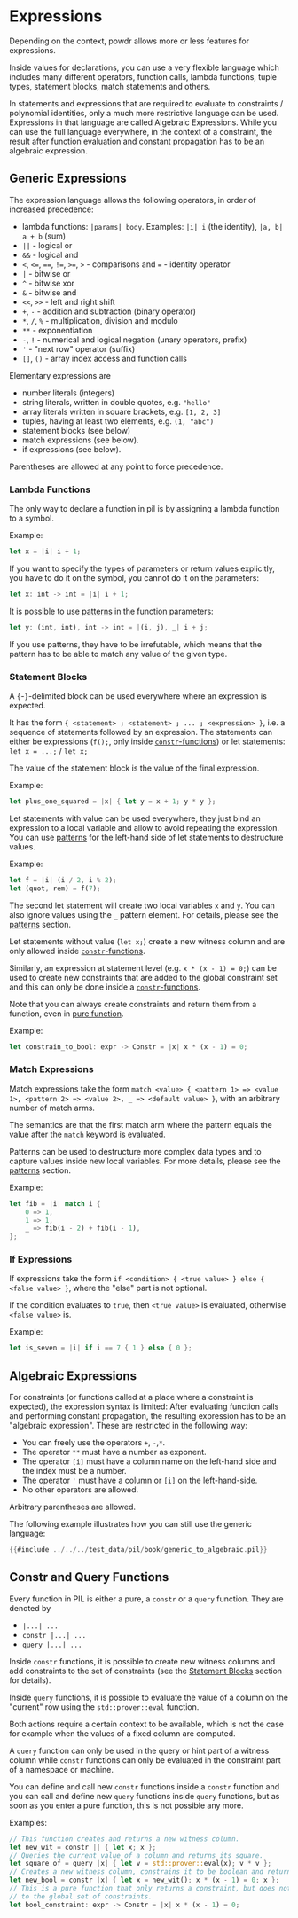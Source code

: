 # Expressions

Depending on the context, powdr allows more or less features for expressions.

Inside values for declarations, you can use a very flexible language which includes
many different operators, function calls, lambda functions, tuple types, statement blocks,
match statements and others.

In statements and expressions that are required to evaluate to constraints / polynomial identities, only a much more restrictive
language can be used. Expressions in that language are called Algebraic Expressions. While you can use
the full language everywhere, in the context of a constraint, the result after function evaluation
and constant propagation has to be an algebraic expression.

## Generic Expressions

The expression language allows the following operators, in order of increased precedence:

- lambda functions: ``|params| body``. Examples: ``|i| i`` (the identity), ``|a, b| a + b`` (sum)
- ``||`` - logical or
- ``&&`` - logical and
- ``<``, ``<=``, ``==``, ``!=``, ``>=``, ``>`` - comparisons and ``=`` - identity operator
- ``|`` - bitwise or
- ``^`` - bitwise xor
- ``&`` - bitwise and
- ``<<``, ``>>`` - left and right shift
- ``+``, ``-`` - addition and subtraction (binary operator)
- ``*``, ``/``, ``%`` - multiplication, division and modulo
- ``**`` - exponentiation
- ``-``, ``!`` - numerical and logical negation (unary operators, prefix)
- ``'`` - "next row" operator (suffix)
- ``[]``, ``()`` - array index access and function calls

Elementary expressions are
- number literals (integers)
- string literals, written in double quotes, e.g. ``"hello"``
- array literals written in square brackets, e.g. ``[1, 2, 3]``
- tuples, having at least two elements, e.g. `(1, "abc")`
- statement blocks (see below)
- match expressions (see below).
- if expressions (see below).

Parentheses are allowed at any point to force precedence.

### Lambda Functions

The only way to declare a function in pil is by assigning a lambda function to a symbol.

Example:

```rust
let x = |i| i + 1;
```

If you want to specify the types of parameters or return values explicitly, you have to do it
on the symbol, you cannot do it on the parameters:

```rust
let x: int -> int = |i| i + 1;
```

It is possible to use [patterns](./patterns.md) in the function parameters:

```rust
let y: (int, int), int -> int = |(i, j), _| i + j;
```

If you use patterns, they have to be irrefutable, which means that the pattern has to
be able to match any value of the given type.

### Statement Blocks

A ``{``-``}``-delimited block can be used everywhere where an expression is expected.

It has the form ``{ <statement> ; <statement> ; ... ; <expression> }``,
i.e. a sequence of statements followed by an expression.
The statements can either be expressions (``f();``, only inside [``constr``-functions](#constr-and-query-functions))
or let statements: ``let x = ...;`` / ``let x;``

The value of the statement block is the value of the final expression.

Example:

```rust
let plus_one_squared = |x| { let y = x + 1; y * y };
```

Let statements with value can be used everywhere, they just bind an expression to a local variable
and allow to avoid repeating the expression. You can use [patterns](./patterns.md) for the
left-hand side of let statements to destructure values.

Example:

```rust
let f = |i| (i / 2, i % 2);
let (quot, rem) = f(7);
```

The second let statement will create two local variables `x` and `y`. You can also ignore values using
the `_` pattern element. For details, please see the [patterns](./patterns.md) section.

Let statements without value (``let x;``) create a new witness column and are only allowed inside [``constr``-functions](#constr-and-query-functions).

Similarly, an expression at statement level (e.g. ``x * (x - 1) = 0;``) can be used to create new constraints that are added to the global constraint set
and this can only be done inside a [``constr``-functions](#constr-and-query-functions).

Note that you can always create constraints and return them from a function, even in [pure function](#constr-and-query-functions).

Example:

```rust
let constrain_to_bool: expr -> Constr = |x| x * (x - 1) = 0;
```


### Match Expressions

Match expressions take the form ``match <value> { <pattern 1> => <value 1>, <pattern 2> => <value 2>, _ => <default value> }``,
with an arbitrary number of match arms.

The semantics are that the first match arm where the pattern equals the value after the `match` keyword is evaluated.

Patterns can be used to destructure more complex data types and to capture values inside new local variables.
For more details, please see the [patterns](./patterns.md) section.

Example:

```rust
let fib = |i| match i {
    0 => 1,
    1 => 1,
    _ => fib(i - 2) + fib(i - 1),
};
```


### If Expressions

If expressions take the form ``if <condition> { <true value> } else { <false value> }``, where the "else" part is not optional.

If the condition evaluates to ``true``, then `<true value>` is evaluated, otherwise `<false value>` is.


Example:

```rust
let is_seven = |i| if i == 7 { 1 } else { 0 };
```

## Algebraic Expressions

For constraints (or functions called at a place where a constraint is expected), the expression syntax is limited:
After evaluating function calls and performing constant propagation, the resulting expression has to
be an "algebraic expression". These are restricted in the following way:

- You can freely use the operators  ``+``, ``-``,``*``.
- The operator ``**`` must have a number as exponent.
- The operator `[i]` must have a column name on the left-hand side and the index must be a number.
- The operator `'` must have a column or `[i]` on the left-hand-side.
- No other operators are allowed.

Arbitrary parentheses are allowed.

The following example illustrates how you can still use the generic language:

```rust
{{#include ../../../test_data/pil/book/generic_to_algebraic.pil}}
```

## Constr and Query Functions

Every function in PIL is either a pure, a `constr` or a `query` function. They are denoted by

- `|...| ...`
- `constr |...| ...`
- `query |...| ...`

Inside `constr` functions, it is possible to create new witness columns
and add constraints to the set of constraints (see the [Statement Blocks](#statement-blocks) section for details).

Inside `query` functions, it is possible to evaluate the value of a column on the "current" row
using the `std::prover::eval` function.

Both actions require a certain context to be available, which is not the case for example when
the values of a fixed column are computed.

A `query` function can only be used in the query or hint part of a witness column while `constr` functions
can only be evaluated in the constraint part of a namespace or machine.

You can define and call new `constr` functions inside a `constr` function and you can call and define
new `query` functions inside `query` functions, but as soon as you enter a pure function, this is not possible any more.

Examples:
    

```rust
// This function creates and returns a new witness column.
let new_wit = constr || { let x; x };
// Queries the current value of a column and returns its square.
let square_of = query |x| { let v = std::prover::eval(x); v * v };
// Creates a new witness column, constrains it to be boolean and returns it.
let new_bool = constr |x| { let x = new_wit(); x * (x - 1) = 0; x };
// This is a pure function that only returns a constraint, but does not add it
// to the global set of constraints.
let bool_constraint: expr -> Constr = |x| x * (x - 1) = 0;
```

